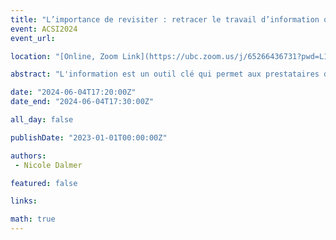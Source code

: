 ```yaml
---
title: "L’importance de revisiter : retracer le travail d’information quotidien des aidants familiaux"
event: ACSI2024
event_url: 

location: "[Online, Zoom Link](https://ubc.zoom.us/j/65266436731?pwd=L1dJRGwrYjNueldyUkFwZXZvc2dpUT09)"

abstract: "L'information est un outil clé qui permet aux prestataires de soins de s'impliquer dans la santé et le bien-être des personnes âgées dont ils s'occupent. Même si le fait de reconnaître les pratiques d’information des prestataires de soins comme du travail a lentement retenu l’attention des chercheurs, il y a eu peu d’efforts scientifiques correspondants pour considérer les pratiques de données des aidants familiaux comme du travail. Dans cet article, je revisite une étude antérieure pour déterminer si le travail d’information et le travail de données des aidants familiaux sont suffisamment différents pour pouvoir être distingués comme des formes de travail différentes."

date: "2024-06-04T17:20:00Z"
date_end: "2024-06-04T17:30:00Z"

all_day: false

publishDate: "2023-01-01T00:00:00Z"

authors:
 - Nicole Dalmer

featured: false

links:

math: true
---
```



